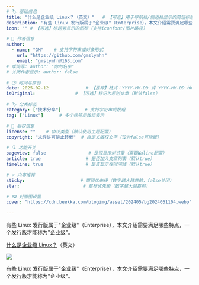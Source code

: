 ```yaml
---
# 🏷️ 基础信息
title: "什么是企业级 Linux？（英文）"   # 【可选】用于导航栏/侧边栏显示的简短标题
description: '有些 Linux 发行版属于"企业级"（Enterprise），本文介绍需要满足哪些特点，一个发行版才能称为"企业级"。' # 【SEO优化】用于搜索引擎显示的描述
icon: "" # 【可选】标题旁显示的图标（支持iconfont/图片路径）

# 👤 作者信息
author: 
  - name: "GM"    # 支持字符串或对象形式
    url: "https://github.com/gmslymhn" 
    email: "gmslymhn@163.com"
# 或简写: author: "你的名字" 
# 关闭作者显示: author: false

# 🕒 时间与原创
date: 2025-02-12              # 【推荐】格式：YYYY-MM-DD 或 YYYY-MM-DD hh:mm:ss
isOriginal:               # 【可选】标记为原创文章（默认false）

# 🏷️ 分类标签
category: ["技术分享"]         # 支持字符串或数组
tag: ["Linux"]      # 多个标签用数组表示

# 📜 版权信息
license: ""    # 协议类型（默认使用主题配置）
copyright: "未经许可禁止转载"  # 自定义版权文字（设为false可隐藏）

# 🔍 功能开关
pageview: false                # 是否显示浏览量（需要Waline配置）
article: true                 # 是否加入文章列表（默认true）
timeline: true                # 是否显示在时间线（默认true）

# ⭐ 内容推荐
sticky:                     # 置顶优先级（数字越大越靠前，false关闭）
star:                        # 星标优先级（数字越大越靠前）

# 🖼️ 封面图设置
cover: "https://cdn.beekka.com/blogimg/asset/202405/bg2024051104.webp"  # 文章卡片封面图（建议尺寸：1200×600）

---
```

有些 Linux 发行版属于"企业级"（Enterprise），本文介绍需要满足哪些特点，一个发行版才能称为"企业级"。
<!-- more -->

[什么是企业级 Linux？](https://linuxiac.com/what-is-enterprise-linux/)（英文）

![](https://cdn.beekka.com/blogimg/asset/202405/bg2024051104.webp)

有些 Linux 发行版属于"企业级"（Enterprise），本文介绍需要满足哪些特点，一个发行版才能称为"企业级"。